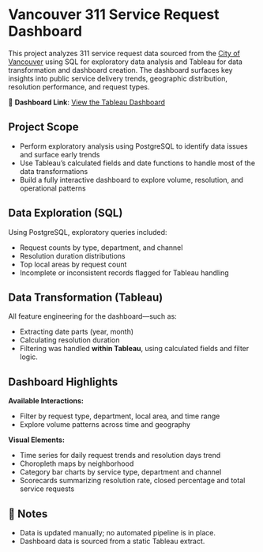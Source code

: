 # Vancouver 311 Service Request Dashboard

This project analyzes 311 service request data sourced from the [City of Vancouver](https://opendata.vancouver.ca/explore/dataset/3-1-1-service-requests/information/?disjunctive.service_request_type&disjunctive.status&disjunctive.channel&disjunctive.local_area&disjunctive.department&disjunctive.closure_reason) using SQL for exploratory data analysis and Tableau for data transformation and dashboard creation. The dashboard surfaces key insights into public service delivery trends, geographic distribution, resolution performance, and request types.

🔗 **Dashboard Link**: [View the Tableau Dashboard](https://public.tableau.com/views/311_van_complaints/Dashboard1?:language=en-US&:sid=&:redirect=auth&:display_count=n&:origin=viz_share_link)

## Project Scope

- Perform exploratory analysis using PostgreSQL to identify data issues and surface early trends
- Use Tableau’s calculated fields and date functions to handle most of the data transformations
- Build a fully interactive dashboard to explore volume, resolution, and operational patterns

## Data Exploration (SQL)

Using PostgreSQL, exploratory queries included:
- Request counts by type, department, and channel
- Resolution duration distributions
- Top local areas by request count
- Incomplete or inconsistent records flagged for Tableau handling

## Data Transformation (Tableau)

All feature engineering for the dashboard—such as:
- Extracting date parts (year, month)
- Calculating resolution duration
- Filtering
was handled **within Tableau**, using calculated fields and filter logic.

## Dashboard Highlights

**Available Interactions:**
- Filter by request type, department, local area, and time range
- Explore volume patterns across time and geography

**Visual Elements:**
- Time series for daily request trends and resolution days trend
- Choropleth maps by neighborhood
- Category bar charts by service type, department and channel
- Scorecards summarizing resolution rate, closed percentage and total service requests

## 📝 Notes

- Data is updated manually; no automated pipeline is in place.
- Dashboard data is sourced from a static Tableau extract.
